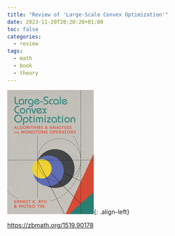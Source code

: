 ```yaml
---
title: "Review of 'Large-Scale Convex Optimization'"
date: 2023-11-20T20:20:20+01:00
toc: false
categories:
  - review
tags:
  - math
  - book
  - theory
---
```


![image-left](/assets/images/cvx_alg_book.jpg){: .align-left}

https://zbmath.org/1519.90178